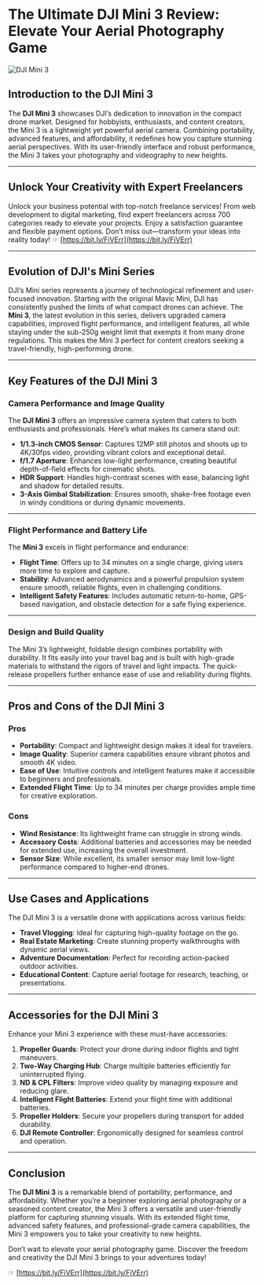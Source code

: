 # The Ultimate DJI Mini 3 Review: Elevate Your Aerial Photography Game

![DJI Mini 3](https://trendytechtalks.com/wp-content/uploads/2024/03/3-1024x576.jpg)

## Introduction to the DJI Mini 3

The **DJI Mini 3** showcases DJI’s dedication to innovation in the compact drone market. Designed for hobbyists, enthusiasts, and content creators, the Mini 3 is a lightweight yet powerful aerial camera. Combining portability, advanced features, and affordability, it redefines how you capture stunning aerial perspectives. With its user-friendly interface and robust performance, the Mini 3 takes your photography and videography to new heights.

---

## Unlock Your Creativity with Expert Freelancers

Unlock your business potential with top-notch freelance services! From web development to digital marketing, find expert freelancers across 700 categories ready to elevate your projects. Enjoy a satisfaction guarantee and flexible payment options. Don’t miss out—transform your ideas into reality today! ☞ [https://bit.ly/FiVErr](https://bit.ly/FiVErr)

---

## Evolution of DJI's Mini Series

DJI’s Mini series represents a journey of technological refinement and user-focused innovation. Starting with the original Mavic Mini, DJI has consistently pushed the limits of what compact drones can achieve. The **Mini 3**, the latest evolution in this series, delivers upgraded camera capabilities, improved flight performance, and intelligent features, all while staying under the sub-250g weight limit that exempts it from many drone regulations. This makes the Mini 3 perfect for content creators seeking a travel-friendly, high-performing drone.

---

## Key Features of the DJI Mini 3

### Camera Performance and Image Quality

The **DJI Mini 3** offers an impressive camera system that caters to both enthusiasts and professionals. Here’s what makes its camera stand out:

- **1/1.3-inch CMOS Sensor**: Captures 12MP still photos and shoots up to 4K/30fps video, providing vibrant colors and exceptional detail.
- **f/1.7 Aperture**: Enhances low-light performance, creating beautiful depth-of-field effects for cinematic shots.
- **HDR Support**: Handles high-contrast scenes with ease, balancing light and shadow for detailed results.
- **3-Axis Gimbal Stabilization**: Ensures smooth, shake-free footage even in windy conditions or during dynamic movements.

---

### Flight Performance and Battery Life

The **Mini 3** excels in flight performance and endurance:
- **Flight Time**: Offers up to 34 minutes on a single charge, giving users more time to explore and capture.
- **Stability**: Advanced aerodynamics and a powerful propulsion system ensure smooth, reliable flights, even in challenging conditions.
- **Intelligent Safety Features**: Includes automatic return-to-home, GPS-based navigation, and obstacle detection for a safe flying experience.

---

### Design and Build Quality

The Mini 3’s lightweight, foldable design combines portability with durability. It fits easily into your travel bag and is built with high-grade materials to withstand the rigors of travel and light impacts. The quick-release propellers further enhance ease of use and reliability during flights.

---

## Pros and Cons of the DJI Mini 3

### Pros
- **Portability**: Compact and lightweight design makes it ideal for travelers.
- **Image Quality**: Superior camera capabilities ensure vibrant photos and smooth 4K video.
- **Ease of Use**: Intuitive controls and intelligent features make it accessible to beginners and professionals.
- **Extended Flight Time**: Up to 34 minutes per charge provides ample time for creative exploration.

### Cons
- **Wind Resistance**: Its lightweight frame can struggle in strong winds.
- **Accessory Costs**: Additional batteries and accessories may be needed for extended use, increasing the overall investment.
- **Sensor Size**: While excellent, its smaller sensor may limit low-light performance compared to higher-end drones.

---

## Use Cases and Applications

The DJI Mini 3 is a versatile drone with applications across various fields:
- **Travel Vlogging**: Ideal for capturing high-quality footage on the go.
- **Real Estate Marketing**: Create stunning property walkthroughs with dynamic aerial views.
- **Adventure Documentation**: Perfect for recording action-packed outdoor activities.
- **Educational Content**: Capture aerial footage for research, teaching, or presentations.

---

## Accessories for the DJI Mini 3

Enhance your Mini 3 experience with these must-have accessories:
1. **Propeller Guards**: Protect your drone during indoor flights and tight maneuvers.
2. **Two-Way Charging Hub**: Charge multiple batteries efficiently for uninterrupted flying.
3. **ND & CPL Filters**: Improve video quality by managing exposure and reducing glare.
4. **Intelligent Flight Batteries**: Extend your flight time with additional batteries.
5. **Propeller Holders**: Secure your propellers during transport for added durability.
6. **DJI Remote Controller**: Ergonomically designed for seamless control and operation.

---

## Conclusion

The **DJI Mini 3** is a remarkable blend of portability, performance, and affordability. Whether you’re a beginner exploring aerial photography or a seasoned content creator, the Mini 3 offers a versatile and user-friendly platform for capturing stunning visuals. With its extended flight time, advanced safety features, and professional-grade camera capabilities, the Mini 3 empowers you to take your creativity to new heights.

Don’t wait to elevate your aerial photography game. Discover the freedom and creativity the DJI Mini 3 brings to your adventures today!

☞ [https://bit.ly/FiVErr](https://bit.ly/FiVErr)
